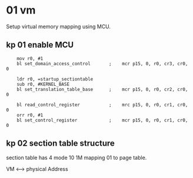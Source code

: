 # 01 vm

Setup virtual memory mapping using MCU.

## kp 01 enable MCU

```
	mov r0, #1
	bl set_domain_access_control       ; 	mcr p15, 0, r0, cr3, cr0, 0

	ldr r0, =startup_sectiontable     
	sub r0, #KERNEL_BASE
	bl set_translation_table_base      ;    mcr p15, 0, r0, cr2, cr0, 0

	bl read_control_register           ;    mrc p15, 0, r0, cr1, cr0, 0
	orr r0, #1
	bl set_control_register            ;    mcr p15, 0, r0, cr1, cr0, 0
```

## kp 02 section table structure

section table has 4 mode
10 1M mapping
01 to page table.

VM <--> physical Address 

